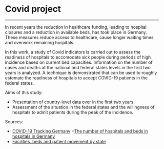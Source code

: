 # Covid project
_____________________________________________________________________________________________________

In recent years the reduction in healthcare funding, leading to hospital closures and a reduction in available beds, has took place in Germany. These measures reduce access to healthcare, cause longer waiting times and overwork remaining hospitals.

In this work, a study of Covid indicators is carried out to assess the readiness of hospitals to accomodate sick people during periods of high incidence based on current bed capacities. Information on the number of cases and deaths at the national and federal states levels in the first two years is analyzed. A technique is demonstrated that can be used to roughly estemate the readiness of hospitals to accept COVID-19 patients in the federal states.

Aims of this study:
+ Presentation of country-level data over in the first two years.
+ Assessment of the situation in the federal states and the willingness of hospitals to admit patients during the peak of the incidence.

Sources:
+ [COVID-19 Tracking Germany](https://www.kaggle.com/datasets/headsortails/covid19-tracking-germany)
+[The number of hospitals and beds in hospitals in Germany](https://www-genesis.destatis.de/genesis//online?operation=table&code=23111-0001&bypass=true&levelindex=1&levelid=1711299124299#abreadcrumb)
+ [Facilities, beds and patient movement by state](https://www.destatis.de/DE/Themen/Gesellschaft-Umwelt/Gesundheit/Krankenhaeuser/Tabellen/gd-krankenhaeuser-bl.html)